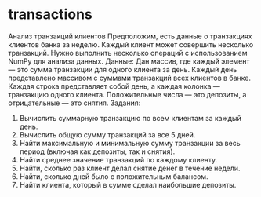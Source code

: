 # transactions
Анализ транзакций клиентов
Предположим, есть данные о транзакциях клиентов банка за неделю. Каждый клиент может совершить несколько транзакций. Нужно выполнить несколько операций с использованием NumPy для анализа данных. 
Данные: Дан массив, где каждый элемент — это сумма транзакции для одного клиента за день. Каждый день представлено массивом с суммами транзакций всех клиентов в банке.
Каждая строка представляет собой день, а каждая колонка — транзакцию одного клиента. Положительные числа — это депозиты, а отрицательные — это снятия.
Задания:
1. Вычислить суммарную транзакцию по всем клиентам за каждый день. 
2. Вычислить общую сумму транзакций за все 5 дней.
3. Найти максимальную и минимальную сумму транзакции за весь период (включая как депозиты, так и снятия).
4. Найти среднее значение транзакций по каждому клиенту. 
5. Найти, сколько раз клиент делал снятие денег в течение недели.
6. Найти, сколько дней было с положительным балансом.
7. Найти клиента, который в сумме сделал наибольшие депозиты. 
